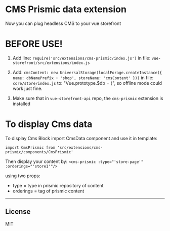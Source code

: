 # CMS Prismic data extension
Now you can plug headless CMS to your vue storefront

# BEFORE USE!
1. Add line: `require('src/extensions/cms-prismic/index.js')` in file: `vue-storefront/src/extensions/index.js`
2. Add:
    `cmsContent: new UniversalStorage(localForage.createInstance({
      name: dbNamePrefix + 'shop',
      storeName: 'cmsContent'
    }))`
  in file: `core/store/index.js` to: "Vue.prototype.$db = {", so offline mode could work just fine.

3. Make sure that in `vue-storefront-api` repo, the `cms-prismic` extension is installed



# To display Cms data



To display Cms Block import CmsData component and use it in template:

`import CmsPrismic from 'src/extensions/cms-prismic/components/CmsPrismic'`

Then display your content by:
 `<cms-prismic :type="'store-page'" :orderings="'store1'"/>`


 using two props:
  - type = type in prismic repository of content
  - orderings = tag of prismic content

---
License
----

MIT
